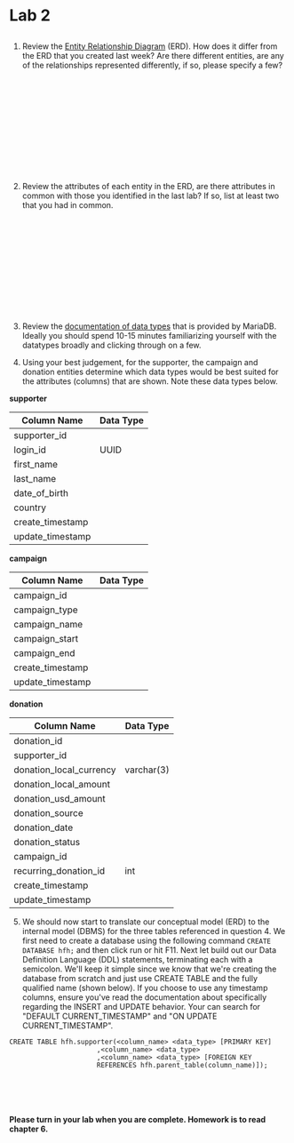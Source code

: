 # Lab 2
## 
1. Review the [Entity Relationship Diagram](https://github.com/GeoDan87/CIT225/blob/e3ea3cb8e5a7db1a4877e7f14cb34fbc1865f57f/lab2_erd.png) (ERD). How does it differ from the ERD that you created last week? Are there different entities, are any of the relationships represented differently, if so, please specify a few?
<br></br>
<br></br>
<br></br>
<br></br>
<br></br>
<br></br>

2. Review the attributes of each entity in the ERD, are there attributes in common with those you identified in the last lab? If so, list at least two that you had in common.
<br></br>
<br></br>
<br></br>
<br></br>
<br></br>
<br></br>


3. Review the [documentation of data types](https://mariadb.com/kb/en/data-types/) that is provided by MariaDB. Ideally you should spend 10-15 minutes familiarizing yourself with the datatypes broadly and clicking through on a few.

4. Using your best judgement, for the supporter, the campaign and donation entities determine which data types would be best suited for the attributes (columns) that are shown. Note these data types below.

**supporter**

| Column Name   | Data Type     |
| -------- | ------------- |
| supporter_id | |
| login_id | UUID |
| first_name | |
| last_name | |
| date_of_birth | |
| country | |
| create_timestamp | |
| update_timestamp | |

**campaign**

| Column Name      | Data Type     |
|------------------|---------------|
| campaign_id      |               |
| campaign_type    |               |
| campaign_name    |               |
| campaign_start   |               |
| campaign_end     |               |
| create_timestamp |               |
| update_timestamp |               |

**donation**

| Column Name   | Data Type     |
| -------- | ------------- |
| donation_id | |
| supporter_id | |
| donation_local_currency | varchar(3) |
| donation_local_amount | |
| donation_usd_amount | |
| donation_source | |
| donation_date | |
| donation_status | |
| campaign_id | |
| recurring_donation_id | int |
| create_timestamp | |
| update_timestamp | |

5. We should now start to translate our conceptual model (ERD) to the internal model (DBMS) for the three tables referenced in question 4. We first need to create a database using the following command `CREATE DATABASE hfh;` and then click run or hit F11. Next let build out our Data Definition Language (DDL) statements, terminating each with a semicolon. We'll keep it simple since we know that we're creating the database from scratch and just use CREATE TABLE and the fully qualified name (shown below). If you choose to use any timestamp columns, ensure you've read the documentation about specifically regarding the INSERT and UPDATE behavior. Your can search for "DEFAULT CURRENT_TIMESTAMP" and "ON UPDATE CURRENT_TIMESTAMP".

```
CREATE TABLE hfh.supporter(<column_name> <data_type> [PRIMARY KEY]
                      ,<column_name> <data_type>
                      ,<column_name> <data_type> [FOREIGN KEY 
                      REFERENCES hfh.parent_table(column_name)]);
```
<br></br>
<br></br>
**Please turn in your lab when you are complete. Homework is to read chapter 6.**